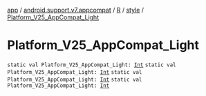 [app](../../../index.md) / [android.support.v7.appcompat](../../index.md) / [R](../index.md) / [style](index.md) / [Platform_V25_AppCompat_Light](.)

# Platform_V25_AppCompat_Light

`static val Platform_V25_AppCompat_Light: `[`Int`](https://kotlinlang.org/api/latest/jvm/stdlib/kotlin/-int/index.html)
`static val Platform_V25_AppCompat_Light: `[`Int`](https://kotlinlang.org/api/latest/jvm/stdlib/kotlin/-int/index.html)
`static val Platform_V25_AppCompat_Light: `[`Int`](https://kotlinlang.org/api/latest/jvm/stdlib/kotlin/-int/index.html)
`static val Platform_V25_AppCompat_Light: `[`Int`](https://kotlinlang.org/api/latest/jvm/stdlib/kotlin/-int/index.html)